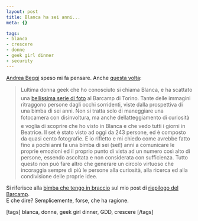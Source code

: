 ```yaml
--- 
layout: post
title: Blanca ha sei anni...
meta: {}

tags: 
- blanca
- crescere
- donne
- geek girl dinner
- security
---
```

[Andrea Beggi](http://www.andreabeggi.net/2008/02/25/di-tecnologia-di-donne-geek-di-condivisione-e-di-espressione/#comments) speso mi fa pensare. Anche [questa volta](http://www.andreabeggi.net/2008/02/25/di-tecnologia-di-donne-geek-di-condivisione-e-di-espressione/#comments):  
  
> Lultima donna geek che ho conosciuto si chiama Blanca, e ha scattato una [bellissima serie di foto](http://www.flickr.com/photos/funkysurfer/sets/72157603969900242/) al Barcamp di Torino. Tante delle immagini ritraggono persone dagli occhi sorridenti, viste dalla prospettiva di una bimba di sei anni. Non si tratta solo di maneggiare una fotocamera con disinvoltura, ma anche dellatteggiamento di curiosità e voglia di scoprire che ho visto in Blanca e che vedo tutti i giorni in Beatrice. Il set è stato visto ad oggi da 243 persone, ed è composto da quasi cento fotografie. E io rifletto e mi chiedo come avrebbe fatto fino a pochi anni fa una bimba di sei (sei!) anni a comunicare le proprie emozioni ed il proprio punto di vista ad un numero così alto di persone, essendo ascoltata e non considerata con sufficienza. Tutto questo non può fare altro che generare un circolo virtuoso che incoraggia sempre di più le persone alla curiosità, alla ricerca ed alla condivisione delle proprie idee.  
  
Si riferisce alla [bimba che tengo in braccio](http://www.lastknight.com/2008/02/24/che-meraviglia-il-torino-barcamp-2008/) sul mio post di [riepilogo del Barcamp](http://www.lastknight.com/2008/02/24/che-meraviglia-il-torino-barcamp-2008/).  
E che dire? Semplicemente, forse, che ha ragione.  
  
[tags] blanca, donne, geek girl dinner, GDD, crescere [/tags] 
